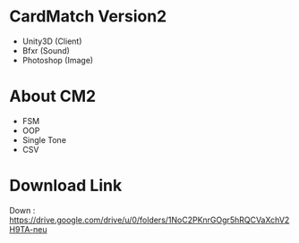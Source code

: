 # CardMatch Version2
- Unity3D (Client)
- Bfxr (Sound)
- Photoshop (Image)

# About CM2
- FSM
- OOP
- Single Tone
- CSV 

# Download Link
Down : https://drive.google.com/drive/u/0/folders/1NoC2PKnrGOgr5hRQCVaXchV2H9TA-neu

